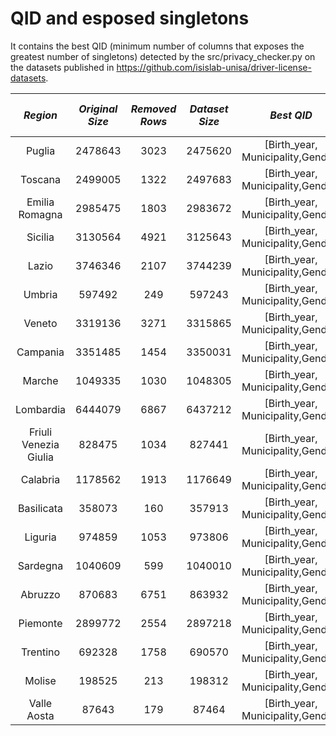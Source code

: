 # QID and esposed singletons

It contains the best QID (minimum number of columns that exposes the greatest number of singletons) detected by the src/privacy_checker.py on the datasets published in https://github.com/isislab-unisa/driver-license-datasets.

|         *Region*        | *Original Size* | *Removed Rows* | *Dataset Size* |              *Best QID*             | *Number of Singletons* | *Percentage of Singletons* | *Distinct values* | *Execution Time (s)* |
|:---------------------:|:-------------:|:------------:|:------------:|:---------------------------------:|:--------------------:|:------------------------:|:---------------:|:------------------:|
| Puglia                |       2478643 |         3023 |      2475620 | [Birth_year, Municipality,Gender] |                 1859 |                    0.08% |           37439 |               0.49 |
| Toscana               |       2499005 |         1322 |      2497683 | [Birth_year, Municipality,Gender] |                 2028 |                    0.08% |           41908 |               0.48 |
| Emilia Romagna        |       2985475 |         1803 |      2983672 | [Birth_year, Municipality,Gender] |                 2642 |                    0.09% |           51575 |               1.02 |
| Sicilia               |       3130564 |         4921 |      3125643 | [Birth_year, Municipality,Gender] |                 3483 |                    0.11% |           55922 |               1.03 |
| Lazio                 |       3746346 |         2107 |      3744239 | [Birth_year, Municipality,Gender] |                 4980 |                    0.13% |           51809 |               1.09 |
| Umbria                |        597492 |          249 |       597243 | [Birth_year, Municipality,Gender] |                  869 |                    0.15% |           13391 |               0.12 |
| Veneto                |       3319136 |         3271 |      3315865 | [Birth_year, Municipality,Gender] |                 4835 |                    0.15% |           85265 |               1.06 |
| Campania              |       3351485 |         1454 |      3350031 | [Birth_year, Municipality,Gender] |                 5498 |                    0.16% |           75377 |               1.13 |
| Marche                |       1049335 |         1030 |      1048305 | [Birth_year, Municipality,Gender] |                 2535 |                    0.24% |           33021 |               0.21 |
| Lombardia             |       6444079 |         6867 |      6437212 | [Birth_year, Municipality,Gender] |                18948 |                    0.29% |          210853 |               2.32 |
| Friuli Venezia Giulia |        828475 |         1034 |       827441 | [Birth_year, Municipality,Gender] |                 2688 |                    0.32% |           30528 |               0.16 |
| Calabria              |       1178562 |         1913 |      1176649 | [Birth_year, Municipality,Gender] |                 4904 |                    0.42% |           54024 |               0.24 |
| Basilicata            |        358073 |          160 |       357913 | [Birth_year, Municipality,Gender] |                 1537 |                    0.43% |           17360 |               0.07 |
| Liguria               |        974859 |         1053 |       973806 | [Birth_year, Municipality,Gender] |                 4374 |                    0.45% |           31416 |               0.18 |
| Sardegna              |       1040609 |          599 |      1040010 | [Birth_year, Municipality,Gender] |                 5631 |                    0.54% |           48351 |               0.21 |
| Abruzzo               |        870683 |         6751 |       863932 | [Birth_year, Municipality,Gender] |                 5221 |                    0.60% |           39102 |               0.02 |
| Piemonte              |       2899772 |         2554 |      2897218 | [Birth_year, Municipality,Gender] |                25211 |                    0.87% |          154041 |               0.06 |
| Trentino              |        692328 |         1758 |       690570 | [Birth_year, Municipality,Gender] |                 6410 |                    0.93% |           46488 |               0.15 |
| Molise                |        198525 |          213 |       198312 | [Birth_year, Municipality,Gender] |                 2569 |                    1.30% |           16628 |               0.04 |
| Valle Aosta           |         87643 |          179 |        87464 | [Birth_year, Municipality,Gender] |                 1684 |                    1.93% |            9174 |               0.02 |